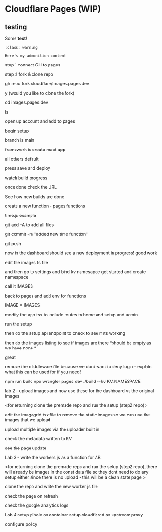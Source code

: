 # Cloudflare Pages (WIP)
## testing
Some **text**!
```{admonition} Here's my title
:class: warning

Here's my admonition content
```

step 1 connect GH to pages 


step 2 fork & clone repo

gh repo fork cloudflare/images.pages.dev

y (would you like to clone the fork)


cd images.pages.dev

ls

open up account and add to pages


begin setup 

branch is main

framework is create react app


all others default 

press save and deploy

watch build progress 

once done check the URL

See how new builds are done 

create a new function - pages functions

time.js example 

git add -A to add all files

git commit -m "added new time function" 

git push 

now in the dashboard should see a new deployment in progress! good work 

edit the images ts file

and then go to settings and bind kv namesapce
get started 
and create namespace


call it IMAGES

back to pages and add env for functions

IMAGE = IMAGES

modify the app tsx to include routes to home and setup and admin

run the setup


then do the setup api endpoint to check to see if its working

then do the images listing to see if images are there *should be empty as we have none *

great! 

remove the middleware file because we dont want to deny login - explain what this can be used for if you need! 





npm run build
npx wrangler pages dev ./build --kv KV_NAMESPACE


lab 2 - upload images and now use these for the dashboard vs the original images 

<for returning clone the premade repo and run the setup (step2 repo)>


edit the imagegrid.tsx file to remove the static images so we can use the images that we upload

upload multiple images via the uploader built in

check the metadata written to KV

see the page update


Lab 3 - write the workers js as a function for AB

<for returning clone the premade repo and run the setup (step2 repo), there will already be images in the const data file so they dont need to do any setup either since there is no upload - this will be a clean state page >

clone the repo and write the new worker js file 

check the page on refresh 

check the google analytics logs

Lab 4 
setup pihole as container 
setup cloudflared as upstream proxy

configure policy


